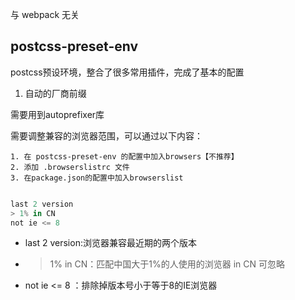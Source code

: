 与 webpack 无关

## postcss-preset-env

postcss预设环境，整合了很多常用插件，完成了基本的配置

1. 自动的厂商前缀

需要用到autoprefixer库

需要调整兼容的浏览器范围，可以通过以下内容：

    1. 在 postcss-preset-env 的配置中加入browsers【不推荐】
    2. 添加 .browserslistrc 文件
    3. 在package.json的配置中加入browserslist

```js

last 2 version
> 1% in CN
not ie <= 8

```

- last 2 version:浏览器兼容最近期的两个版本
- > 1% in CN：匹配中国大于1%的人使用的浏览器 in CN 可忽略
- not ie <= 8 ：排除掉版本号小于等于8的IE浏览器